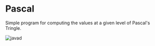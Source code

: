 # Pascal

Simple program for computing the values at a given level of Pascal's Tringle.

![javad](https://drive.google.com/file/d/10Jt1w2biS5Py1CVGqhfW2UWIeY-9jwvK/view?usp=sharing)
